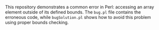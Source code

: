 This repository demonstrates a common error in Perl: accessing an array element outside of its defined bounds. The `bug.pl` file contains the erroneous code, while `bugSolution.pl` shows how to avoid this problem using proper bounds checking.